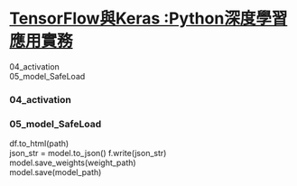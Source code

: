 
# [TensorFlow與Keras :Python深度學習應用實務](https://www.flag.com.tw/books/product/F9744)  


04_activation  
05_model_SafeLoad  

### 04_activation  
### 05_model_SafeLoad
df.to_html(path)  
json_str = model.to_json()  f.write(json_str)  
model.save_weights(weight_path)  
model.save(model_path)  








